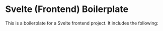 # Svelte (Frontend) Boilerplate

This is a boilerplate for a Svelte frontend project. It includes the following:
